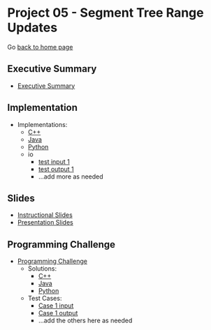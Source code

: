 Project 05 - Segment Tree Range Updates
===============================

Go [back to home page](../../index.html)



<a name="overview"></a>Executive Summary
---------------------------------------

- [Executive Summary](./executiveSummary.pdf)

<a name="overview"></a>Implementation
---------------------------------------

- Implementations:
	- [C++](./implementations/coinChange.cpp)
	- [Java](./implementations/coinChange.java)
	- [Python](./implementations/coinChange.py)
	- io
		- [test input 1](./implementations/io/sample.in.1)
		- [test output 1](./implementations/io/sample.out.1)
		- ...add more as needed

<a name="overview"></a>Slides
---------------------------------------

- [Instructional Slides](./slides/lecture_segTreeRangeUpdates.pptx)
- [Presentation Slides](./slides/presentation_segTreeRangeUpdates.pptx)


<a name="overview"></a>Programming Challenge
---------------------------------------

- [Programming Challenge](./programmingChallenge/problemStatement.pdf)
	- Solutions:
		- [C++](./programmingChallenge/solutions.pcSol_cpp.cpp)
		- [Java](./programmingChallenge/solutions.pcSol_java.java)
		- [Python](./programmingChallenge/solutions.pcSol_python.py)
	- Test Cases:
		- [Case 1 input](./programmingChallenge/io/test.in.1)
		- [Case 1 output](./programmingChallenge/io/test.out.1)
		- ...add the others here as needed
	